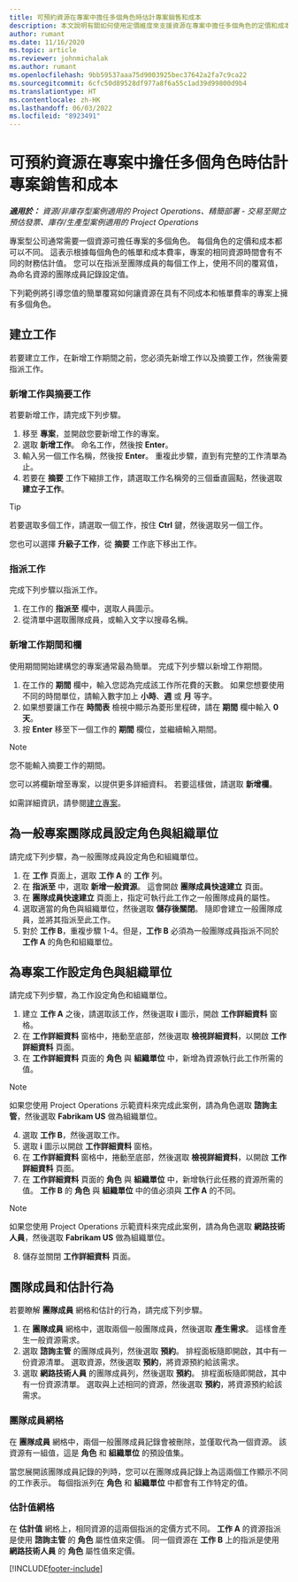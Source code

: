 ```yaml
---
title: 可預約資源在專案中擔任多個角色時估計專案銷售和成本
description: 本文說明有關如何使用定價維度來支援資源在專案中擔任多個角色的定價和成本估計值的資訊。
author: rumant
ms.date: 11/16/2020
ms.topic: article
ms.reviewer: johnmichalak
ms.author: rumant
ms.openlocfilehash: 9bb59537aaa75d9003925bec37642a2fa7c9ca22
ms.sourcegitcommit: 6cfc50d89528df977a8f6a55c1ad39d99800d9b4
ms.translationtype: HT
ms.contentlocale: zh-HK
ms.lasthandoff: 06/03/2022
ms.locfileid: "8923491"
---
```

# <a name="estimate-project-sales-and-costs-when-a-bookable-resource-fills-multiple-roles-on-a-project"></a>可預約資源在專案中擔任多個角色時估計專案銷售和成本 

_**適用於：** 資源/非庫存型案例適用的 Project Operations、精簡部署 - 交易至開立預估發票、庫存/生產型案例適用的 Project Operations_ 

專案型公司通常需要一個資源可擔任專案的多個角色。 每個角色的定價和成本都可以不同。 這表示根據每個角色的帳單和成本費率，專案的相同資源時間會有不同的財務估計值。 您可以在指派至團隊成員的每個工作上，使用不同的覆寫值，為命名資源的團隊成員記錄設定值。

下列範例將引導您值的簡單覆寫如何讓資源在具有不同成本和帳單費率的專案上擁有多個角色。

## <a name="create-tasks"></a>建立工作
若要建立工作，在新增工作期間之前，您必須先新增工作以及摘要工作，然後需要指派工作。 

### <a name="add-tasks-and-summary-tasks"></a>新增工作與摘要工作
若要新增工作，請完成下列步驟。

1. 移至 **專案**，並開啟您要新增工作的專案。
2. 選取 **新增工作**。 命名工作，然後按 **Enter**。
3. 輸入另一個工作名稱，然後按 **Enter**。 重複此步驟，直到有完整的工作清單為止。
3. 若要在 **摘要** 工作下縮排工作，請選取工作名稱旁的三個垂直圓點，然後選取 **建立子工作**。 

  > [!TIP]
  > 若要選取多個工作，請選取一個工作，按住 **Ctrl** 鍵，然後選取另一個工作。
  >
  > 您也可以選擇 **升級子工作**，從 **摘要** 工作底下移出工作。

### <a name="assign-tasks"></a>指派工作

完成下列步驟以指派工作。

1. 在工作的 **指派至** 欄中，選取人員圖示。
2. 從清單中選取團隊成員，或輸入文字以搜尋名稱。

### <a name="add-task-duration-and-columns"></a>新增工作期間和欄

使用期間開始建構您的專案通常最為簡單。 完成下列步驟以新增工作期間。

1. 在工作的 **期間** 欄中，輸入您認為完成該工作所花費的天數。 如果您想要使用不同的時間單位，請輸入數字加上 **小時**、**週** 或 **月** 等字。
2. 如果想要讓工作在 **時間表** 檢視中顯示為菱形里程碑，請在 **期間** 欄中輸入 **0 天**。
3. 按 **Enter** 移至下一個工作的 **期間** 欄位，並繼續輸入期間。

  > [!NOTE]
  > 您不能輸入摘要工作的期間。

您可以將欄新增至專案，以提供更多詳細資料。 若要這樣做，請選取 **新增欄**。 

如需詳細資訊，請參閱[建立專案](https://support.microsoft.com/en-us/office/create-a-project-a5b5e823-fb2e-45fd-be00-7d84422d9749)。

## <a name="set-up-the-role-and-organization-unit-for-a-generic-project-team-member"></a>為一般專案團隊成員設定角色與組織單位
請完成下列步驟，為一般團隊成員設定角色和組織單位。

1. 在 **工作** 頁面上，選取 **工作 A** 的 **工作** 列。 
2. 在 **指派至** 中，選取 **新增一般資源**。 這會開啟 **團隊成員快速建立** 頁面。
3. 在 **團隊成員快速建立** 頁面上，指定可執行此工作之一般團隊成員的屬性。
4. 選取適當的角色與組織單位，然後選取 **儲存後關閉**。 隨即會建立一般團隊成員，並將其指派至此工作。 
5. 對於 **工作 B**，重複步驟 1-4。但是，**工作 B** 必須為一般團隊成員指派不同於 **工作 A** 的角色和組織單位。 

## <a name="set-up-the-role-and-organization-unit-for-a-project-task"></a>為專案工作設定角色與組織單位
請完成下列步驟，為工作設定角色和組織單位。

1. 建立 **工作 A** 之後，請選取該工作，然後選取 **i** 圖示，開啟 **工作詳細資料** 窗格。 
2. 在 **工作詳細資料** 窗格中，捲動至底部，然後選取 **檢視詳細資料**，以開啟 **工作詳細資料** 頁面。
3. 在 **工作詳細資料** 頁面的 **角色** 與 **組織單位** 中，新增為資源執行此工作所需的值。 

  > [!NOTE]
  > 如果您使用 Project Operations 示範資料來完成此案例，請為角色選取 **諮詢主管**，然後選取 **Fabrikam US** 做為組織單位。

4. 選取 **工作 B**，然後選取工作。
5. 選取 **i** 圖示以開啟 **工作詳細資料** 窗格。 
6. 在 **工作詳細資料** 窗格中，捲動至底部，然後選取 **檢視詳細資料**，以開啟 **工作詳細資料** 頁面。
7. 在 **工作詳細資料** 頁面的 **角色** 與 **組織單位** 中，新增執行此任務的資源所需的值。 **工作 B** 的 **角色** 與 **組織單位** 中的值必須與 **工作 A** 的不同。 

  > [!NOTE]
  > 如果您使用 Project Operations 示範資料來完成此案例，請為角色選取 **網路技術人員**，然後選取 **Fabrikam US** 做為組織單位。

8. 儲存並關閉 **工作詳細資料** 頁面。 

## <a name="team-member-and-estimates-behavior"></a>團隊成員和估計行為 
若要瞭解 **團隊成員** 網格和估計的行為，請完成下列步驟。

1. 在 **團隊成員** 網格中，選取兩個一般團隊成員，然後選取 **產生需求**。 這樣會產生一般資源需求。 
2. 選取 **諮詢主管** 的團隊成員列，然後選取 **預約**。 排程面板隨即開啟，其中有一份資源清單。 選取資源，然後選取 **預約**，將資源預約給該需求。
3. 選取 **網路技術人員** 的團隊成員列，然後選取 **預約**。 排程面板隨即開啟，其中有一份資源清單。 選取與上述相同的資源，然後選取 **預約**，將資源預約給該需求。

### <a name="team-member-grid"></a>團隊成員網格 

在 **團隊成員** 網格中，兩個一般團隊成員記錄會被刪除，並僅取代為一個資源。 該資源有一組值，這是 **角色** 和 **組織單位** 的預設值集。

當您展開該團隊成員記錄的列時，您可以在團隊成員記錄上為這兩個工作顯示不同的工作表示。 每個指派列在 **角色** 和 **組織單位** 中都會有工作特定的值。 

### <a name="estimates-grid"></a>估計值網格 

在 **估計值** 網格上，相同資源的這兩個指派的定價方式不同。 **工作 A** 的資源指派是使用 **諮詢主管** 的 **角色** 屬性值來定價。 同一個資源在 **工作 B** 上的指派是使用 **網路技術人員** 的 **角色** 屬性值來定價。


[!INCLUDE[footer-include](../includes/footer-banner.md)]